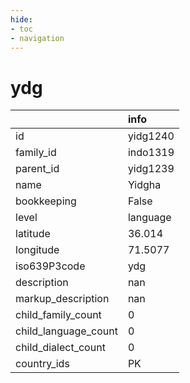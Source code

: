 ```yaml
---
hide:
- toc
- navigation
---
```

# ydg
|                      | info     |
|:---------------------|:---------|
| id                   | yidg1240 |
| family_id            | indo1319 |
| parent_id            | yidg1239 |
| name                 | Yidgha   |
| bookkeeping          | False    |
| level                | language |
| latitude             | 36.014   |
| longitude            | 71.5077  |
| iso639P3code         | ydg      |
| description          | nan      |
| markup_description   | nan      |
| child_family_count   | 0        |
| child_language_count | 0        |
| child_dialect_count  | 0        |
| country_ids          | PK       |